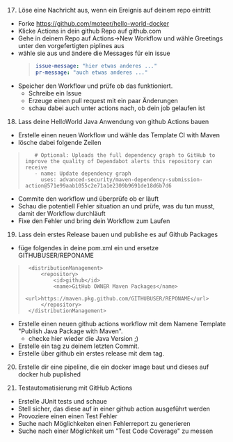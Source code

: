 17. Löse eine Nachricht aus, wenn ein Ereignis auf deinem repo eintritt

- Forke https://github.com/moteer/hello-world-docker
- Klicke Actions in dein github Repo auf github.com
- Gehe in deinem Repo auf Actions->New Workflow und wähle Greetings unter den vorgefertigten piplines aus
- wähle sie aus und ändere die Messages für ein issue
  >```yaml
  >issue-message: "hier etwas anderes ..."
  >pr-message: "auch etwas anderes ..."
  >```
- Speicher den Workflow und prüfe ob das funktioniert.
  - Schreibe ein Issue
  - Erzeuge einen pull request mit ein paar Änderungen
  - schau dabei auch unter actions nach, ob dein job gelaufen ist

18. Lass deine HelloWorld Java Anwendung von github Actions bauen 

  - Erstelle einen neuen Workflow und wähle das Template CI with Maven
  - lösche dabei folgende Zeilen
  >```console
>    # Optional: Uploads the full dependency graph to GitHub to improve the quality of Dependabot alerts this repository can receive
>    - name: Update dependency graph
>      uses: advanced-security/maven-dependency-submission-action@571e99aab1055c2e71a1e2309b9691de18d6b7d6
>```
  - Commite den workflow und überprüfe ob er läuft
  - Schau die potentiell Fehler situation an und prüfe, was du tun musst, damit der Workflow durchläuft
  - Fixe den Fehler und bring dein Workflow zum Laufen
  
19. Lass dein erstes Release bauen und publishe es auf Github Packages
  - füge folgendes in deine pom.xml ein und ersetze GITHUBUSER/REPONAME
  >```console
  >  <distributionManagement>
  >      <repository>
  >          <id>github</id>
  >          <name>GitHub OWNER Maven Packages</name>
  >          <url>https://maven.pkg.github.com/GITHUBUSER/REPONAME</url>
  >      </repository>
  >  </distributionManagement> 
  - Erstelle einen neuen github actions workflow mit dem Namene Template "Publish Java Package with Maven".
    - checke hier wieder die Java Version ;)
  - Erstelle ein tag zu deinem letzten Commit.
  - Erstelle über github ein erstes release mit dem tag.

20. Erstelle dir eine pipeline, die ein docker image baut und dieses auf docker hub puplished

21. Testautomatisierung mit GitHub Actions
   - Erstelle JUnit tests und schaue
   - Stell sicher, das diese auf in einer github action ausgeführt werden
   - Provoziere einen einen Test Fehler
   - Suche nach Möglichkeiten einen Fehlerreport zu generieren
   - Suche nach einer Möglichkeit um "Test Code Coverage" zu messen
